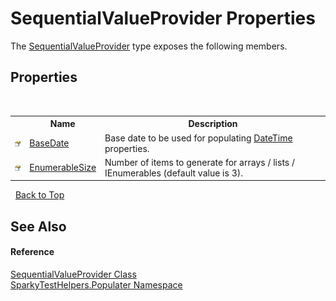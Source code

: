 # SequentialValueProvider Properties
 

The <a href="T_SparkyTestHelpers_Populater_SequentialValueProvider">SequentialValueProvider</a> type exposes the following members.


## Properties
&nbsp;<table><tr><th></th><th>Name</th><th>Description</th></tr><tr><td>![Public property](media/pubproperty.gif "Public property")</td><td><a href="P_SparkyTestHelpers_Populater_SequentialValueProvider_BaseDate">BaseDate</a></td><td>
Base date to be used for populating <a href="http://msdn2.microsoft.com/en-us/library/03ybds8y" target="_blank">DateTime</a> properties.</td></tr><tr><td>![Public property](media/pubproperty.gif "Public property")</td><td><a href="P_SparkyTestHelpers_Populater_SequentialValueProvider_EnumerableSize">EnumerableSize</a></td><td>
Number of items to generate for arrays / lists / IEnumerables (default value is 3).</td></tr></table>&nbsp;
<a href="#sequentialvalueprovider-properties">Back to Top</a>

## See Also


#### Reference
<a href="T_SparkyTestHelpers_Populater_SequentialValueProvider">SequentialValueProvider Class</a><br /><a href="N_SparkyTestHelpers_Populater">SparkyTestHelpers.Populater Namespace</a><br />
